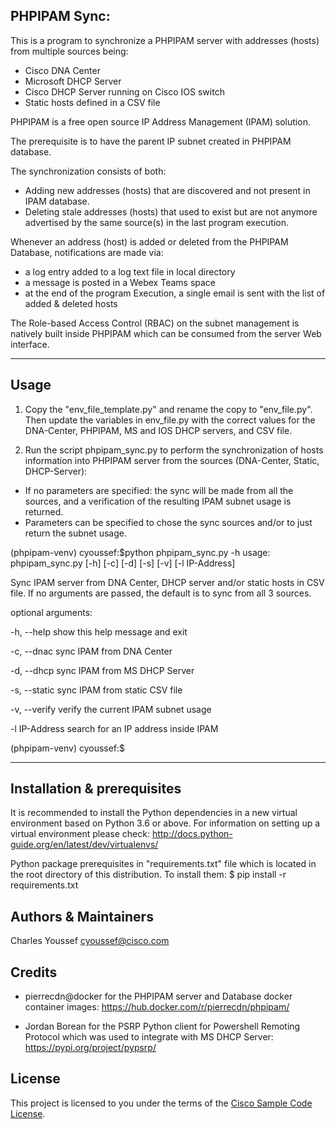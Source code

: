 ## PHPIPAM Sync:

This is a program to synchronize a PHPIPAM server with addresses (hosts)
from multiple sources being:
- Cisco DNA Center
- Microsoft DHCP Server
- Cisco DHCP Server running on Cisco IOS switch
- Static hosts defined in a CSV file

PHPIPAM is a free open source IP Address Management (IPAM) solution.

The prerequisite is to have the parent IP subnet created in PHPIPAM database.

The synchronization consists of both:
- Adding new addresses (hosts) that are discovered and not present in IPAM database.
- Deleting stale addresses (hosts) that used to exist but are not anymore advertised
by the same source(s) in the last program execution.

Whenever an address (host) is added or deleted from the PHPIPAM Database, notifications are made via:
- a log entry added to a log text file in local directory
- a message is posted in a Webex Teams space
- at the end of the program Execution, a single email is sent with the list of added & deleted hosts

The Role-based Access Control (RBAC) on the subnet management is natively built
inside PHPIPAM which can be consumed from the server Web interface.

---

## Usage

1. Copy the "env_file_template.py" and rename the copy to "env_file.py". Then update the variables in env_file.py with the correct values for the DNA-Center, PHPIPAM, MS and IOS DHCP servers, and CSV file.

2. Run the script phpipam_sync.py to perform the synchronization of hosts information into PHPIPAM server from the sources (DNA-Center, Static, DHCP-Server):
- If no parameters are specified: the sync will be made from all the sources, and a verification of the resulting IPAM subnet usage is returned.
- Parameters can be specified to chose the sync sources and/or to just return the subnet usage.

(phpipam-venv) cyoussef:$python phpipam_sync.py -h
usage: phpipam_sync.py [-h] [-c] [-d] [-s] [-v] [-l IP-Address]

Sync IPAM server from DNA Center, DHCP server and/or static hosts in CSV file.
If no arguments are passed, the default is to sync from all 3 sources.

optional arguments:

  -h, --help     show this help message and exit

  -c, --dnac     sync IPAM from DNA Center

  -d, --dhcp     sync IPAM from MS DHCP Server

  -s, --static   sync IPAM from static CSV file

  -v, --verify   verify the current IPAM subnet usage

  -l IP-Address  search for an IP address inside IPAM

(phpipam-venv) cyoussef:$

---

## Installation & prerequisites

It is recommended to install the Python dependencies in a new virtual environment based on Python 3.6 or above. For information on setting up a virtual environment please check:
http://docs.python-guide.org/en/latest/dev/virtualenvs/

Python package prerequisites in "requirements.txt" file which is located in the root directory of this distribution. To install them:
$ pip install -r requirements.txt


## Authors & Maintainers

Charles Youssef <cyoussef@cisco.com>

## Credits

- pierrecdn@docker for the PHPIPAM server and Database docker container images:
https://hub.docker.com/r/pierrecdn/phpipam/

- Jordan Borean for the PSRP Python client for Powershell Remoting Protocol which was used to integrate with MS DHCP Server:
https://pypi.org/project/pypsrp/


## License

This project is licensed to you under the terms of the [Cisco Sample Code License](./LICENSE).
